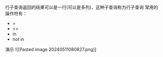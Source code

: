 行子查询返回的结果可以是一行(可以是多列)，这种子查询称为行子查询
常用的操作符有：
- =
- <>
- in
- not in

演示
![[Pasted image 20240511080827.png]]
